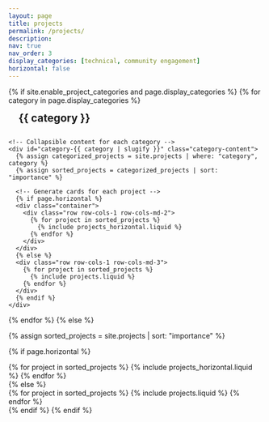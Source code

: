 ```yaml
---
layout: page
title: projects
permalink: /projects/
description:
nav: true
nav_order: 3
display_categories: [technical, community engagement]
horizontal: false
---
```


<!-- pages/projects.md -->
<div class="projects">
{% if site.enable_project_categories and page.display_categories %}
  <!-- Display categorized projects -->
  {% for category in page.display_categories %}
  <div class="category-section">
    <!-- Category header as a clickable link with anchor for scroll and URL update -->
    <a id="{{ category | slugify }}" class="category-toggle-btn" href="#category-{{ category | slugify }}" onclick="toggleCategory('{{ category | slugify }}')">
      <h2 class="category">{{ category }}</h2>
    </a>

    <!-- Collapsible content for each category -->
    <div id="category-{{ category | slugify }}" class="category-content">
      {% assign categorized_projects = site.projects | where: "category", category %}
      {% assign sorted_projects = categorized_projects | sort: "importance" %}

      <!-- Generate cards for each project -->
      {% if page.horizontal %}
      <div class="container">
        <div class="row row-cols-1 row-cols-md-2">
          {% for project in sorted_projects %}
            {% include projects_horizontal.liquid %}
          {% endfor %}
        </div>
      </div>
      {% else %}
      <div class="row row-cols-1 row-cols-md-3">
        {% for project in sorted_projects %}
          {% include projects.liquid %}
        {% endfor %}
      </div>
      {% endif %}
    </div>

  </div>
  {% endfor %}
{% else %}

<!-- Display projects without categories -->

{% assign sorted_projects = site.projects | sort: "importance" %}

  <!-- Generate cards for each project -->

{% if page.horizontal %}

  <div class="container">
    <div class="row row-cols-1 row-cols-md-2">
      {% for project in sorted_projects %}
        {% include projects_horizontal.liquid %}
      {% endfor %}
    </div>
  </div>
  {% else %}
  <div class="row row-cols-1 row-cols-md-3">
    {% for project in sorted_projects %}
      {% include projects.liquid %}
    {% endfor %}
  </div>
  {% endif %}
{% endif %}
</div>

<script>
document.addEventListener("DOMContentLoaded", function () {
  const hash = window.location.hash.substring(1);

  // Handle hash-specific category expansion
  if (hash) {
    const categoryContent = document.getElementById(hash);
    if (categoryContent) {
      categoryContent.style.maxHeight = categoryContent.scrollHeight + "px"; // Expand
      categoryContent.style.opacity = "1"; // Show
      setTimeout(() => {
        categoryContent.scrollIntoView({
          behavior: "smooth",
          block: "start",
        });
      }, 100);
      return; // Stop further execution as specific category is handled
    }
  }
  else{
    // Default behavior: Expand all categories
    const categorySections = document.querySelectorAll(".category-content");
    categorySections.forEach((section) => {
      section.style.maxHeight = section.scrollHeight + "px"; // Expand
      section.style.opacity = "1"; // Show
    });
  }

  
});

// Function to toggle category visibility when clicked
function toggleCategory(categoryId) {
  const content = document.getElementById("category-" + categoryId);
  const isCollapsed = content.style.maxHeight === "0px" || content.style.maxHeight === "";
  if (isCollapsed) {
    content.style.maxHeight = content.scrollHeight + "px"; // Expand
    content.style.opacity = "1"; // Show
  } else {
    content.style.maxHeight = "0px"; // Collapse
    content.style.opacity = "0"; // Hide
  }
}
</script>

<!-- CSS for styling the collapsible categories with enhanced animation -->
<style>
  .category-toggle-btn {
    text-decoration: none;
    color: inherit;
    display: block;
    padding: 1em 0;
    transition: color 0.3s ease-in-out;
  }

  .category-toggle-btn:hover {
    color: #007bff; /* Adjust the hover color as needed */
  }

  .category {
    font-size: 1.5em;
    font-weight: bold;
    margin: 0;
    padding-left: 20px;
    transition: padding-left 0.3s ease-in-out; /* Add a slight shift for dynamic feel */
  }

  .category-content {
    overflow: hidden;
    max-height: 0; /* Initially collapsed */
    opacity: 0; /* Initially hidden */
    padding: 0 20px;
    margin-top: 10px;
    border-left: 2px solid #ddd;
    transition: max-height 0.5s ease-in-out, opacity 0.3s ease-in-out, padding 0.3s ease-in-out; /* Smooth transition on multiple properties */
  }

  .category-content.open {
    padding-top: 15px;
    padding-bottom: 15px;
  }
</style>
